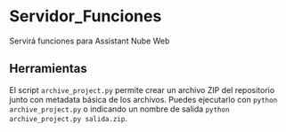 # Servidor_Funciones
Servirá funciones para Assistant Nube Web

## Herramientas

El script `archive_project.py` permite crear un archivo ZIP del repositorio junto con metadata básica de los archivos.
Puedes ejecutarlo con `python archive_project.py` o indicando un nombre de salida `python archive_project.py salida.zip`.
